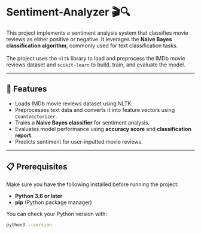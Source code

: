 # Sentiment-Analyzer 🎬🔍  
This project implements a sentiment analysis system that classifies movie reviews as either positive or negative. It leverages the **Naive Bayes classification algorithm**, commonly used for text classification tasks.  
<br>
The project uses the `nltk` library to load and preprocess the IMDb movie reviews dataset and `scikit-learn` to build, train, and evaluate the model.  

---

## 🚀 Features  
- Loads IMDb movie reviews dataset using NLTK.  
- Preprocesses text data and converts it into feature vectors using `CountVectorizer`.  
- Trains a **Naive Bayes classifier** for sentiment analysis.  
- Evaluates model performance using **accuracy score** and **classification report**.  
- Predicts sentiment for user-inputted movie reviews.  

---

## 📋 Prerequisites  
Make sure you have the following installed before running the project:  
- **Python 3.6 or later**  
- **pip** (Python package manager)  

You can check your Python version with:  
```sh
python3 --version

